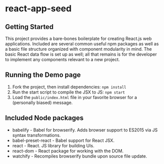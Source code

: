 # react-app-seed

## Getting Started

This project provides a bare-bones boilerplate for creating React.js web applications. Included are several common useful npm packages as well as a basic file structure organized with component modularity in mind. The basic React data flow is set up as well; all that remains is for the developer to implement any components relevant to a new project.

## Running the Demo page

1. Fork the project, then install dependencies: `npm install`
2. Run the start script to compile the JSX to JS: `npm start`
3. Load the `public/index.html` file in your favorite browser for a (personally biased) message.

## Included Node packages

* babelify - Babel for browserify. Adds browser support to ES2015 via JS syntax transformations.
* babel-preset-react - Babel support for React JSX.
* react - React. JS library for building UIs.
* react-dom - React package for working with the DOM.
* watchify - Recompiles browserify bundle upon source file update.
